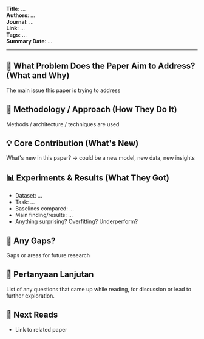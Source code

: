 **Title**: ... <br>
**Authors**: ... <br>
**Journal**: ... <br>
**Link**: ... <br>
**Tags**: ... <br>
**Summary Date**: ... <br>

---

## 🎯 What Problem Does the Paper Aim to Address? (What and Why)
The main issue this paper is trying to address

## 🔧 Methodology / Approach (How They Do It)
Methods / architecture / techniques are used

## 💡 Core Contribution (What's New)
What's new in this paper? -> could be a new model, new data, new insights

## 📊 Experiments & Results (What They Got)
- Dataset: ...
- Task: ...
- Baselines compared: ...
- Main finding/results: ...
- Anything surprising? Overfitting? Underperform?

## 🤔 Any Gaps?
Gaps or areas for future research

## 🧠 Pertanyaan Lanjutan
List of any questions that came up while reading, for discussion or lead to further exploration.

## 🔗 Next Reads
- Link to related paper